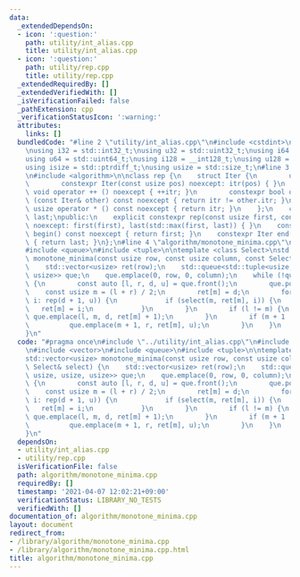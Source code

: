 ```yaml
---
data:
  _extendedDependsOn:
  - icon: ':question:'
    path: utility/int_alias.cpp
    title: utility/int_alias.cpp
  - icon: ':question:'
    path: utility/rep.cpp
    title: utility/rep.cpp
  _extendedRequiredBy: []
  _extendedVerifiedWith: []
  _isVerificationFailed: false
  _pathExtension: cpp
  _verificationStatusIcon: ':warning:'
  attributes:
    links: []
  bundledCode: "#line 2 \"utility/int_alias.cpp\"\n#include <cstdint>\n#include <cstddef>\n\
    \nusing i32 = std::int32_t;\nusing u32 = std::uint32_t;\nusing i64 = std::int64_t;\n\
    using u64 = std::uint64_t;\nusing i128 = __int128_t;\nusing u128 = __uint128_t;\n\
    using isize = std::ptrdiff_t;\nusing usize = std::size_t;\n#line 3 \"utility/rep.cpp\"\
    \n#include <algorithm>\n\nclass rep {\n    struct Iter {\n        usize itr;\n\
    \        constexpr Iter(const usize pos) noexcept: itr(pos) { }\n        constexpr\
    \ void operator ++ () noexcept { ++itr; }\n        constexpr bool operator !=\
    \ (const Iter& other) const noexcept { return itr != other.itr; }\n        constexpr\
    \ usize operator * () const noexcept { return itr; }\n    };\n    const Iter first,\
    \ last;\npublic:\n    explicit constexpr rep(const usize first, const usize last)\
    \ noexcept: first(first), last(std::max(first, last)) { }\n    constexpr Iter\
    \ begin() const noexcept { return first; }\n    constexpr Iter end() const noexcept\
    \ { return last; }\n};\n#line 4 \"algorithm/monotone_minima.cpp\"\n#include <vector>\n\
    #include <queue>\n#include <tuple>\n\ntemplate <class Select>\nstd::vector<usize>\
    \ monotone_minima(const usize row, const usize column, const Select& select) {\n\
    \    std::vector<usize> ret(row);\n    std::queue<std::tuple<usize, usize, usize,\
    \ usize>> que;\n    que.emplace(0, row, 0, column);\n    while (!que.empty())\
    \ {\n        const auto [l, r, d, u] = que.front();\n        que.pop();\n    \
    \    const usize m = (l + r) / 2;\n        ret[m] = d;\n        for (const usize\
    \ i: rep(d + 1, u)) {\n            if (select(m, ret[m], i)) {\n             \
    \   ret[m] = i;\n            }\n        }\n        if (l != m) {\n           \
    \ que.emplace(l, m, d, ret[m] + 1);\n        }\n        if (m + 1 != r) {\n  \
    \          que.emplace(m + 1, r, ret[m], u);\n        }\n    }\n    return ret;\n\
    }\n"
  code: "#pragma once\n#include \"../utility/int_alias.cpp\"\n#include \"../utility/rep.cpp\"\
    \n#include <vector>\n#include <queue>\n#include <tuple>\n\ntemplate <class Select>\n\
    std::vector<usize> monotone_minima(const usize row, const usize column, const\
    \ Select& select) {\n    std::vector<usize> ret(row);\n    std::queue<std::tuple<usize,\
    \ usize, usize, usize>> que;\n    que.emplace(0, row, 0, column);\n    while (!que.empty())\
    \ {\n        const auto [l, r, d, u] = que.front();\n        que.pop();\n    \
    \    const usize m = (l + r) / 2;\n        ret[m] = d;\n        for (const usize\
    \ i: rep(d + 1, u)) {\n            if (select(m, ret[m], i)) {\n             \
    \   ret[m] = i;\n            }\n        }\n        if (l != m) {\n           \
    \ que.emplace(l, m, d, ret[m] + 1);\n        }\n        if (m + 1 != r) {\n  \
    \          que.emplace(m + 1, r, ret[m], u);\n        }\n    }\n    return ret;\n\
    }\n"
  dependsOn:
  - utility/int_alias.cpp
  - utility/rep.cpp
  isVerificationFile: false
  path: algorithm/monotone_minima.cpp
  requiredBy: []
  timestamp: '2021-04-07 12:02:21+09:00'
  verificationStatus: LIBRARY_NO_TESTS
  verifiedWith: []
documentation_of: algorithm/monotone_minima.cpp
layout: document
redirect_from:
- /library/algorithm/monotone_minima.cpp
- /library/algorithm/monotone_minima.cpp.html
title: algorithm/monotone_minima.cpp
---
```

